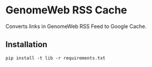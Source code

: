 # GenomeWeb RSS Cache

Converts links in GenomeWeb RSS Feed to Google Cache.

## Installation

```
pip install -t lib -r requirements.txt
```
